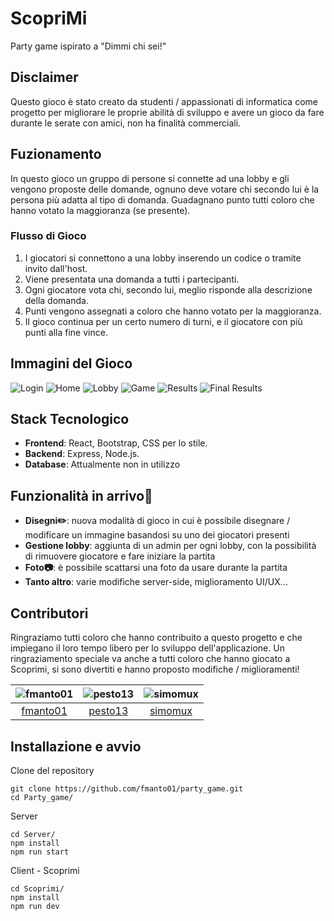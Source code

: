 # ScopriMi
Party game ispirato a "Dimmi chi sei!"

## Disclaimer
Questo gioco è stato creato da studenti / appassionati di informatica come progetto per migliorare le proprie abilità di sviluppo e avere un gioco da fare durante le serate con amici, non ha finalità commerciali.

## Fuzionamento
In questo gioco un gruppo di persone si connette ad una lobby e gli vengono proposte delle domande, ognuno deve votare chi secondo lui è la persona più adatta al tipo di domanda. Guadagnano punto tutti coloro che hanno votato la maggioranza (se presente).

### Flusso di Gioco
1. I giocatori si connettono a una lobby inserendo un codice o tramite invito dall'host.
2. Viene presentata una domanda a tutti i partecipanti.
3. Ogni giocatore vota chi, secondo lui, meglio risponde alla descrizione della domanda.
4. Punti vengono assegnati a coloro che hanno votato per la maggioranza.
5. Il gioco continua per un certo numero di turni, e il giocatore con più punti alla fine vince.


## Immagini del Gioco
![Login](images/Login.png)
![Home](images/Home.png)
![Lobby](images/Lobby.png)
![Game](images/Game.png)
![Results](images/Results.png)
![Final Results](images/FinalResults.png)



## Stack Tecnologico
- **Frontend**: React, Bootstrap, CSS per lo stile.
- **Backend**: Express, Node.js.
- **Database**: Attualmente non in utilizzo

## Funzionalità in arrivo👀
- **Disegni✏️**: nuova modalità di gioco in cui è possibile disegnare / modificare un immagine basandosi su uno dei giocatori presenti
- **Gestione lobby**: aggiunta di un admin per ogni lobby, con la possibilità di rimuovere giocatore e fare iniziare la partita
- **Foto📷**: è possibile scattarsi una foto da usare durante la partita
- **Tanto altro**: varie modifiche server-side, miglioramento UI/UX...

## Contributori

Ringraziamo tutti coloro che hanno contribuito a questo progetto e che impiegano il loro tempo libero per lo sviluppo dell'applicazione.
Un ringraziamento speciale va anche a tutti coloro che hanno giocato a Scoprimi, si sono divertiti e hanno proposto modifiche / miglioramenti!

| ![fmanto01](https://github.com/fmanto01.png?size=100) | ![pesto13](https://github.com/pesto13.png?size=100) | ![simomux](https://github.com/simomux.png?size=100) |
|:-----------------------------------------------------:|:---------------------------------------------------:|:---------------------------------------------------:|
| [fmanto01](https://github.com/fmanto01)               | [pesto13](https://github.com/pesto13)               | [simomux](https://github.com/simomux)               |

## Installazione e avvio

Clone del repository
```
git clone https://github.com/fmanto01/party_game.git
cd Party_game/
```
Server
```
cd Server/
npm install
npm run start
```

Client - Scoprimi
```
cd Scoprimi/
npm install
npm run dev
```
